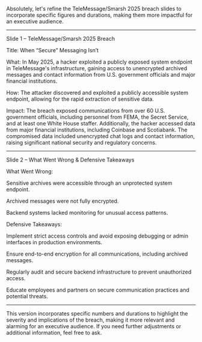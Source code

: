 Absolutely, let's refine the TeleMessage/Smarsh 2025 breach slides to incorporate specific figures and durations, making them more impactful for an executive audience.


---

Slide 1 – TeleMessage/Smarsh 2025 Breach

Title:
When “Secure” Messaging Isn’t

What:
In May 2025, a hacker exploited a publicly exposed system endpoint in TeleMessage's infrastructure, gaining access to unencrypted archived messages and contact information from U.S. government officials and major financial institutions.

How:
The attacker discovered and exploited a publicly accessible system endpoint, allowing for the rapid extraction of sensitive data.

Impact:
The breach exposed communications from over 60 U.S. government officials, including personnel from FEMA, the Secret Service, and at least one White House staffer. Additionally, the hacker accessed data from major financial institutions, including Coinbase and Scotiabank. The compromised data included unencrypted chat logs and contact information, raising significant national security and regulatory concerns. 


---

Slide 2 – What Went Wrong & Defensive Takeaways

What Went Wrong:

Sensitive archives were accessible through an unprotected system endpoint.

Archived messages were not fully encrypted.

Backend systems lacked monitoring for unusual access patterns.


Defensive Takeaways:

Implement strict access controls and avoid exposing debugging or admin interfaces in production environments.

Ensure end-to-end encryption for all communications, including archived messages.

Regularly audit and secure backend infrastructure to prevent unauthorized access.

Educate employees and partners on secure communication practices and potential threats.



---

This version incorporates specific numbers and durations to highlight the severity and implications of the breach, making it more relevant and alarming for an executive audience. If you need further adjustments or additional information, feel free to ask.

